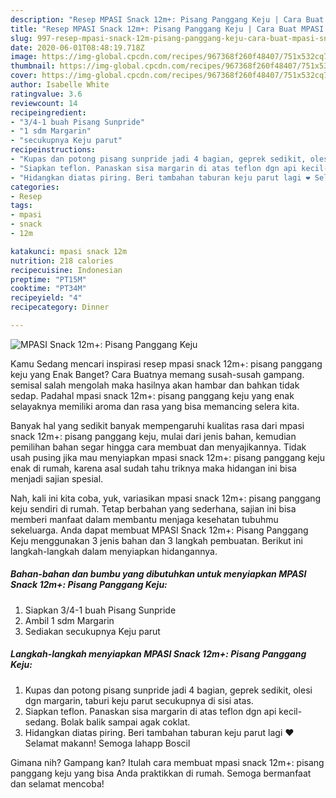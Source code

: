 ```yaml
---
description: "Resep MPASI Snack 12m+: Pisang Panggang Keju | Cara Buat MPASI Snack 12m+: Pisang Panggang Keju Yang Lezat"
title: "Resep MPASI Snack 12m+: Pisang Panggang Keju | Cara Buat MPASI Snack 12m+: Pisang Panggang Keju Yang Lezat"
slug: 997-resep-mpasi-snack-12m-pisang-panggang-keju-cara-buat-mpasi-snack-12m-pisang-panggang-keju-yang-lezat
date: 2020-06-01T08:48:19.718Z
image: https://img-global.cpcdn.com/recipes/967368f260f48407/751x532cq70/mpasi-snack-12m-pisang-panggang-keju-foto-resep-utama.jpg
thumbnail: https://img-global.cpcdn.com/recipes/967368f260f48407/751x532cq70/mpasi-snack-12m-pisang-panggang-keju-foto-resep-utama.jpg
cover: https://img-global.cpcdn.com/recipes/967368f260f48407/751x532cq70/mpasi-snack-12m-pisang-panggang-keju-foto-resep-utama.jpg
author: Isabelle White
ratingvalue: 3.6
reviewcount: 14
recipeingredient:
- "3/4-1 buah Pisang Sunpride"
- "1 sdm Margarin"
- "secukupnya Keju parut"
recipeinstructions:
- "Kupas dan potong pisang sunpride jadi 4 bagian, geprek sedikit, olesi dgn margarin, taburi keju parut secukupnya di sisi atas."
- "Siapkan teflon. Panaskan sisa margarin di atas teflon dgn api kecil-sedang. Bolak balik sampai agak coklat."
- "Hidangkan diatas piring. Beri tambahan taburan keju parut lagi ❤️ Selamat makann! Semoga lahapp Boscil"
categories:
- Resep
tags:
- mpasi
- snack
- 12m

katakunci: mpasi snack 12m 
nutrition: 218 calories
recipecuisine: Indonesian
preptime: "PT15M"
cooktime: "PT34M"
recipeyield: "4"
recipecategory: Dinner

---
```



![MPASI Snack 12m+: Pisang Panggang Keju](https://img-global.cpcdn.com/recipes/967368f260f48407/751x532cq70/mpasi-snack-12m-pisang-panggang-keju-foto-resep-utama.jpg)

Kamu Sedang mencari inspirasi resep mpasi snack 12m+: pisang panggang keju yang Enak Banget? Cara Buatnya memang susah-susah gampang. semisal salah mengolah maka hasilnya akan hambar dan bahkan tidak sedap. Padahal mpasi snack 12m+: pisang panggang keju yang enak selayaknya memiliki aroma dan rasa yang bisa memancing selera kita.



Banyak hal yang sedikit banyak mempengaruhi kualitas rasa dari mpasi snack 12m+: pisang panggang keju, mulai dari jenis bahan, kemudian pemilihan bahan segar hingga cara membuat dan menyajikannya. Tidak usah pusing jika mau menyiapkan mpasi snack 12m+: pisang panggang keju enak di rumah, karena asal sudah tahu triknya maka hidangan ini bisa menjadi sajian spesial.


Nah, kali ini kita coba, yuk, variasikan mpasi snack 12m+: pisang panggang keju sendiri di rumah. Tetap berbahan yang sederhana, sajian ini bisa memberi manfaat dalam membantu menjaga kesehatan tubuhmu sekeluarga. Anda dapat membuat MPASI Snack 12m+: Pisang Panggang Keju menggunakan 3 jenis bahan dan 3 langkah pembuatan. Berikut ini langkah-langkah dalam menyiapkan hidangannya.

<!--inarticleads1-->

##### Bahan-bahan dan bumbu yang dibutuhkan untuk menyiapkan MPASI Snack 12m+: Pisang Panggang Keju:

1. Siapkan 3/4-1 buah Pisang Sunpride
1. Ambil 1 sdm Margarin
1. Sediakan secukupnya Keju parut




<!--inarticleads2-->

##### Langkah-langkah menyiapkan MPASI Snack 12m+: Pisang Panggang Keju:

1. Kupas dan potong pisang sunpride jadi 4 bagian, geprek sedikit, olesi dgn margarin, taburi keju parut secukupnya di sisi atas.
1. Siapkan teflon. Panaskan sisa margarin di atas teflon dgn api kecil-sedang. Bolak balik sampai agak coklat.
1. Hidangkan diatas piring. Beri tambahan taburan keju parut lagi ❤️ Selamat makann! Semoga lahapp Boscil




Gimana nih? Gampang kan? Itulah cara membuat mpasi snack 12m+: pisang panggang keju yang bisa Anda praktikkan di rumah. Semoga bermanfaat dan selamat mencoba!
